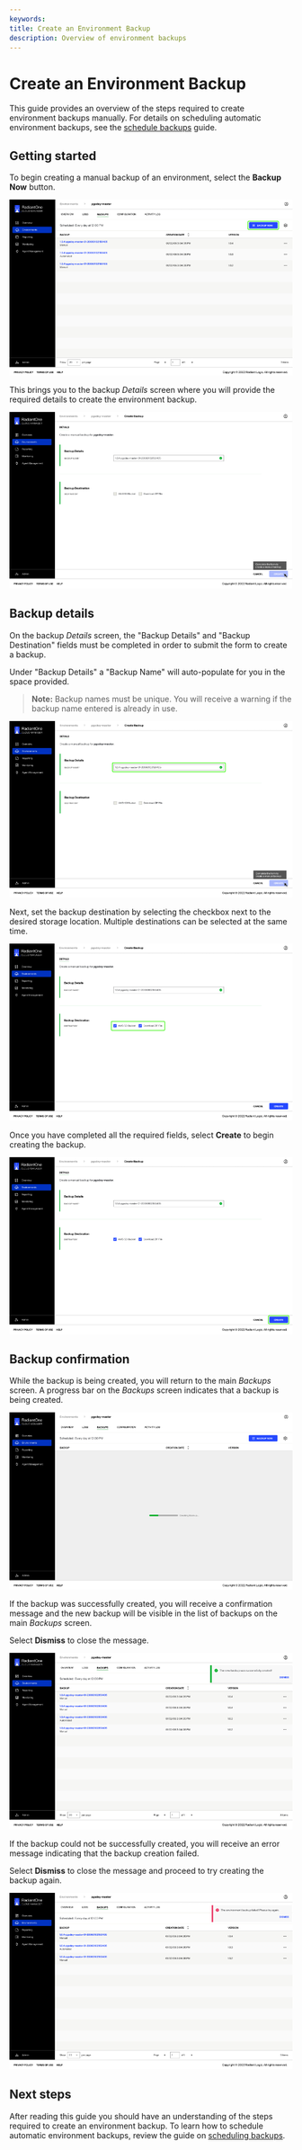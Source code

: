 ```yaml
---
keywords:
title: Create an Environment Backup
description: Overview of environment backups
---
```

# Create an Environment Backup

This guide provides an overview of the steps required to create environment backups manually. For details on scheduling automatic environment backups, see the [schedule backups](schedule-backup.md) guide.

## Getting started

To begin creating a manual backup of an environment, select the **Backup Now** button.

![image description](images/backup-now.png)

This brings you to the backup *Details* screen where you will provide the required details to create the environment backup.

![image description](images/create-details.png)

## Backup details

On the backup *Details* screen, the "Backup Details" and "Backup Destination" fields must be completed in order to submit the form to create a backup.

Under "Backup Details" a "Backup Name" will auto-populate for you in the space provided.

> **Note:** Backup names must be unique. You will receive a warning if the backup name entered is already in use.

![image description](images/create-backup-name.png)

Next, set the backup destination by selecting the checkbox next to the desired storage location. Multiple destinations can be selected at the same time.

![image description](images/create-backup-destination.png)

Once you have completed all the required fields, select **Create** to begin creating the backup.

![image description](images/create-button.png)

## Backup confirmation

While the backup is being created, you will return to the main *Backups* screen. A progress bar on the *Backups* screen indicates that a backup is being created.

![image description](images/create-progressbar.png)

If the backup was successfully created, you will receive a confirmation message and the new backup will be visible in the list of backups on the main *Backups* screen.

Select **Dismiss** to close the message.

![image description](images/create-success.png)

If the backup could not be successfully created, you will receive an error message indicating that the backup creation failed.

Select **Dismiss** to close the message and proceed to try creating the backup again.

![image description](images/create-failed.png)

## Next steps

After reading this guide you should have an understanding of the steps required to create an environment backup. To learn how to schedule automatic environment backups, review the guide on [scheduling backups](schedule-backup.md).

